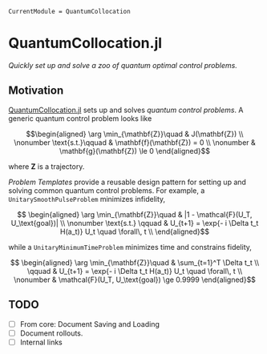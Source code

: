 ```@meta
CurrentModule = QuantumCollocation
```

# QuantumCollocation.jl

*Quickly set up and solve a zoo of quantum optimal control problems.*


## Motivation 

[QuantumCollocation.jl](https://github.com/kestrelquantum/NamedTrajectories.jl) sets up and solves *quantum control problems*. A generic quantum control problem looks like
```math
\begin{aligned}
    \arg \min_{\mathbf{Z}}\quad & J(\mathbf{Z}) \\
    \nonumber \text{s.t.}\qquad & \mathbf{f}(\mathbf{Z}) = 0 \\
    \nonumber & \mathbf{g}(\mathbf{Z}) \le 0  
\end{aligned}
```
where $\mathbf{Z}$ is a trajectory.

*Problem Templates* provide a reusable design pattern for setting up and solving common quantum control problems. For example, a `UnitarySmoothPulseProblem` minimizes infidelity,
```math
    \begin{aligned}
        \arg \min_{\mathbf{Z}}\quad & |1 - \mathcal{F}(U_T, U_\text{goal})|  \\
        \nonumber \text{s.t.}
        \qquad & U_{t+1} = \exp{- i \Delta t_t H(a_t)} U_t \quad \forall\, t \\
    \end{aligned}
```
while a `UnitaryMinimumTimeProblem` minimizes time and constrains fidelity,
```math
    \begin{aligned}
        \arg \min_{\mathbf{Z}}\quad & \sum_{t=1}^T \Delta t_t \\
        \qquad & U_{t+1} = \exp{- i \Delta t_t H(a_t)} U_t \quad \forall\, t \\
        \nonumber & \mathcal{F}(U_T, U_\text{goal}) \ge 0.9999
    \end{aligned}
```

## TODO

- [ ] From core: Document Saving and Loading
- [ ] Document rollouts.
- [ ] Internal links